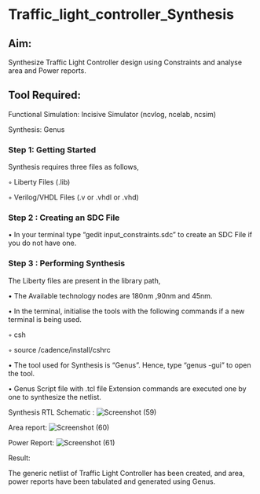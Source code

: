 # Traffic_light_controller_Synthesis

## Aim:

Synthesize Traffic Light Controller design using Constraints and analyse area and Power reports.

## Tool Required:

Functional Simulation: Incisive Simulator (ncvlog, ncelab, ncsim)

Synthesis: Genus

### Step 1: Getting Started

Synthesis requires three files as follows,

◦ Liberty Files (.lib)

◦ Verilog/VHDL Files (.v or .vhdl or .vhd)

### Step 2 : Creating an SDC File

•	In your terminal type “gedit input_constraints.sdc” to create an SDC File if you do not have one.

### Step 3 : Performing Synthesis

The Liberty files are present in the library path,

• The Available technology nodes are 180nm ,90nm and 45nm.

• In the terminal, initialise the tools with the following commands if a new terminal is being used.

◦ csh

◦ source /cadence/install/cshrc

• The tool used for Synthesis is “Genus”. Hence, type “genus -gui” to open the tool.

• Genus Script file with .tcl file Extension commands are executed one by one to synthesize the netlist.

Synthesis RTL Schematic :
![Screenshot (59)](https://github.com/user-attachments/assets/b9ddb3c1-032b-4849-8ec5-f1214fbcadb6)

Area report:
![Screenshot (60)](https://github.com/user-attachments/assets/1f95e742-fa32-429d-b7b1-0e1b649351db)

Power Report:
![Screenshot (61)](https://github.com/user-attachments/assets/154fe605-4a0f-4883-8c2b-1e4ffd8f3bc1)

Result:

The generic netlist of Traffic Light Controller has been created, and area, power reports have been tabulated and generated using Genus.

